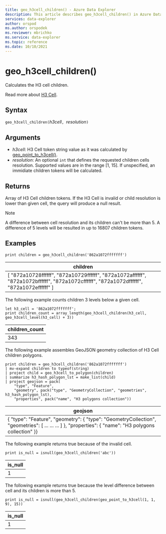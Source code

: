 ```yaml
---
title: geo_h3cell_children() - Azure Data Explorer
description: This article describes geo_h3cell_children() in Azure Data Explorer.
services: data-explorer
author: orspod
ms.author: orspodek
ms.reviewer: mbrichko
ms.service: data-explorer
ms.topic: reference
ms.date: 10/10/2021
---
```

# geo_h3cell_children()

Calculates the H3 cell children.

Read more about [H3 Cell](https://eng.uber.com/h3/).

## Syntax

`geo_h3cell_children(`*h3cell*`, `*resolution*`)`

## Arguments

* *h3cell*: H3 Cell token string value as it was calculated by [geo_point_to_h3cell()](geo-point-to-h3cell-function.md).
* *resolution*: An optional `int` that defines the requested children cells resolution. Supported values are in the range [1, 15]. If unspecified, an immidiate children tokens will be calculated.

## Returns

Array of H3 Cell children tokens. If the H3 Cell is invalid or child resolution is lower than given cell, the query will produce a null result.

> [!NOTE]
>
> A difference between cell resolution and its children can't be more than 5. A difference of 5 levels will be resulted in up to 16807 children tokens.

## Examples

<!-- csl: https://help.kusto.windows.net/Samples -->
```kusto
print children = geo_h3cell_children('862a1072fffffff')
```

|children|
|---|
|[ "872a10728ffffff", "872a10729ffffff", "872a1072affffff", "872a1072bffffff", "872a1072cffffff", "872a1072dffffff", "872a1072effffff" ]|

The following example counts children 3 levels below a given cell.

<!-- csl: https://help.kusto.windows.net/Samples -->
```kusto
let h3_cell = '862a1072fffffff'; 
print children_count = array_length(geo_h3cell_children(h3_cell, geo_h3cell_level(h3_cell) + 3))
```

|children_count|
|---|
|343|

The following example assembles GeoJSON geometry collection of H3 Cell children polygons.

<!-- csl: https://help.kusto.windows.net/Samples -->
```kusto
print children = geo_h3cell_children('862a1072fffffff')
| mv-expand children to typeof(string)
| project child = geo_h3cell_to_polygon(children)
| summarize h3_hash_polygon_lst = make_list(child)
| project geojson = pack(
    "type", "Feature",
    "geometry", pack("type", "GeometryCollection", "geometries", h3_hash_polygon_lst),
    "properties", pack("name", "H3 polygons collection"))
```

|geojson|
|---|
|{ "type": "Feature", "geometry": { "type": "GeometryCollection", "geometries": [ ... ... ... ] }, "properties": { "name": "H3 polygons collection" }}|

The following example returns true because of the invalid cell.

<!-- csl: net.tcp://localhost/$systemdb -->
```kusto
print is_null = isnull(geo_h3cell_children('abc'))
```

|is_null|
|---|
|1|

The following example returns true because the level difference between cell and its children is more than 5.

<!-- csl: net.tcp://localhost/$systemdb -->
```kusto
print is_null = isnull(geo_h3cell_children(geo_point_to_h3cell(1, 1, 9), 15))
```

|is_null|
|---|
|1|